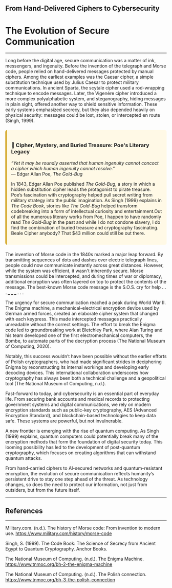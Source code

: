 ## **From Hand-Delivered Ciphers to Cybersecurity**
# **The Evolution of Secure Communication**

---

Long before the digital age, secure communication was a matter of ink, messengers, and ingenuity. Before the invention of the telegraph and Morse code, people relied on hand-delivered messages protected by manual ciphers. Among the earliest examples was the Caesar cipher, a simple substitution technique used by Julius Caesar to protect military communications. In ancient Sparta, the scytale cipher used a rod-wrapping technique to encode messages. Later, the Vigenère cipher introduced a more complex polyalphabetic system, and steganography, hiding messages in plain sight, offered another way to shield sensitive information. These early systems emphasized secrecy, but they also depended heavily on physical security: messages could be lost, stolen, or intercepted en route (Singh, 1999).

<div style="border-left: 4px solid #cc9900; background-color: #fff9e6; padding: 1em; margin: 1.5em 0; border-radius: 6px;">
  <h3>🐞 Cipher, Mystery, and Buried Treasure: Poe's Literary Legacy</h3>
  <p><em>“Yet it may be roundly asserted that human ingenuity cannot concoct a cipher which human ingenuity cannot resolve.”</em><br>
  — Edgar Allan Poe, <em>The Gold-Bug</em></p>
  <p>In 1843, Edgar Allan Poe published <em>The Gold-Bug</em>, a story in which a hidden substitution cipher leads the protagonist to pirate treasure. Poe’s fascination with cryptography helped pull secret writing from military strategy into the public imagination. As Singh (1999) explains in <em>The Code Book</em>, stories like <em>The Gold-Bug</em> helped transform codebreaking into a form of intellectual curiosity and entertainment.Out of all the numerous literary works from Poe, I happen to have randomly read <em>The Gold-Bug</em> in the past and while I do not condone slavery, I do find the combination of buried treasure and cryptography fascinating. Beale Cipher anybody? That $43 million could still be out there.</p>
</div>


The invention of Morse code in the 1840s marked a major leap forward. By transmitting sequences of dots and dashes over electric telegraph lines, people could now communicate instantly across great distances. However, while the system was efficient, it wasn't inherently secure. Morse transmissions could be intercepted, and during times of war or diplomacy, additional encryption was often layered on top to protect the contents of the message. The best-known Morse code message is the S.O.S. cry for help **. . . _ _ _ . . .**

The urgency for secure communication reached a peak during World War II. The Enigma machine, a mechanical-electrical encryption device used by German armed forces, created an elaborate cipher system that changed with each keypress. This made intercepted messages practically unreadable without the correct settings. The effort to break the Enigma code led to groundbreaking work at Bletchley Park, where Alan Turing and his team developed one of the first electromechanical computers, the Bombe, to automate parts of the decryption process (The National Museum of Computing, 2020).

Notably, this success wouldn’t have been possible without the earlier efforts of Polish cryptographers, who had made significant strides in deciphering Enigma by reconstructing its internal workings and developing early decoding devices. This international collaboration underscores how cryptography has always been both a technical challenge and a geopolitical tool (The National Museum of Computing, n.d.).

Fast-forward to today, and cybersecurity is an essential part of everyday life. From securing bank accounts and medical records to protecting government systems and digital communications, we rely on modern encryption standards such as public-key cryptography, AES (Advanced Encryption Standard), and blockchain-based technologies to keep data safe. These systems are powerful, but not invulnerable.

A new frontier is emerging with the rise of quantum computing. As Singh (1999) explains, quantum computers could potentially break many of the encryption methods that form the foundation of digital security today. This looming possibility has led to the development of post-quantum cryptography, which focuses on creating algorithms that can withstand quantum attacks.

From hand-carried ciphers to AI-secured networks and quantum-resistant encryption, the evolution of secure communication reflects humanity’s persistent drive to stay one step ahead of the threat. As technology changes, so does the need to protect our information, not just from outsiders, but from the future itself.

---

## **References**

---

Military.com. (n.d.). The history of Morse code: From invention to modern use. https://www.military.com/history/morse-code

Singh, S. (1999). The Code Book: The Science of Secrecy from Ancient Egypt to Quantum Cryptography. Anchor Books.

The National Museum of Computing. (n.d.). The Enigma Machine. https://www.tnmoc.org/bh-2-the-enigma-machine

The National Museum of Computing. (n.d.). The Polish connection. https://www.tnmoc.org/bh-3-the-polish-connection
